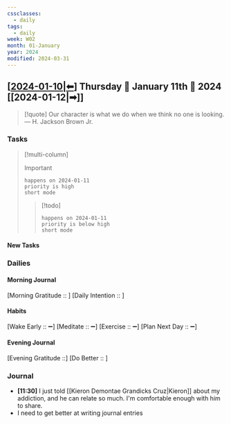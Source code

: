 ```yaml
---
cssclasses:
  - daily
tags:
  - daily
week: W02
month: 01-January
year: 2024
modified: 2024-03-31
---
```


## [[2024-01-10|⬅]] Thursday 🔹 January 11th 🔹 2024 [[2024-01-12|➡]]

> [!quote] Our character is what we do when we think no one is looking.
> — H. Jackson Brown Jr.

### Tasks

> [!multi-column]
> 
> > [!important]
> > ```tasks
> > happens on 2024-01-11
> > priority is high
> > short mode
> > ```
> 
> > [!todo]
> > ```tasks
> > happens on 2024-01-11
> > priority is below high
> > short mode
> > ```

#### New Tasks

###  Dailies

#### Morning Journal
[Morning Gratitude :: ]
[Daily Intention :: ]

#### Habits
[Wake Early :: ➖]
[Meditate :: ➖]
[Exercise :: ➖]
[Plan Next Day :: ➖]

#### Evening Journal
[Evening Gratitude ::]
[Do Better :: ]

### Journal

- **[11:30]**  I just told [[Kieron Demontae Grandicks Cruz|Kieron]] about my addiction, and he can relate so much. I'm comfortable enough with him to share.
- I need to get better at writing journal entries

[//begin]: # "Autogenerated link references for markdown compatibility"
[2024-01-10|⬅]: 2024-01-10 "2024-01-10"
[//end]: # "Autogenerated link references"